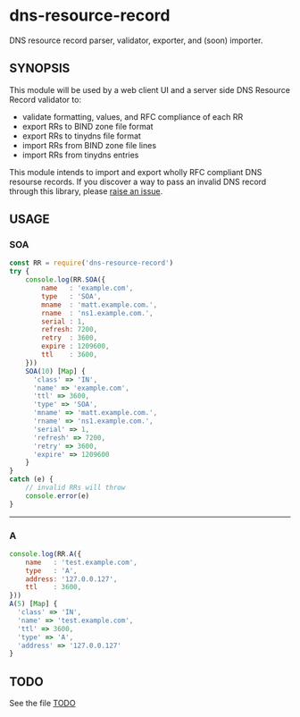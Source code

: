 # dns-resource-record

DNS resource record parser, validator, exporter, and (soon) importer.


## SYNOPSIS

This module will be used by a web client UI and a server side DNS Resource Record validator to:

- validate formatting, values, and RFC compliance of each RR
- export RRs to BIND zone file format
- export RRs to tinydns file format
- import RRs from BIND zone file lines
- import RRs from tinydns entries

This module intends to import and export wholly RFC compliant DNS resourse records. If you discover a way to pass an invalid DNS record through this library, please [raise an issue](https://github.com/msimerson/dns-resource-record/issues).


## USAGE

### SOA

```js
const RR = require('dns-resource-record')
try {
    console.log(RR.SOA({
        name   : 'example.com',
        type   : 'SOA',
        mname  : 'matt.example.com.',
        rname  : 'ns1.example.com.',
        serial : 1,
        refresh: 7200,
        retry  : 3600,
        expire : 1209600,
        ttl    : 3600,
    }))
    SOA(10) [Map] {
      'class' => 'IN',
      'name' => 'example.com',
      'ttl' => 3600,
      'type' => 'SOA',
      'mname' => 'matt.example.com.',
      'rname' => 'ns1.example.com.',
      'serial' => 1,
      'refresh' => 7200,
      'retry' => 3600,
      'expire' => 1209600
    }
}
catch (e) {
    // invalid RRs will throw
    console.error(e)
}
```

---

### A

```js
console.log(RR.A({
    name   : 'test.example.com',
    type   : 'A',
    address: '127.0.0.127',
    ttl    : 3600,
}))
A(5) [Map] {
  'class' => 'IN',
  'name' => 'test.example.com',
  'ttl' => 3600,
  'type' => 'A',
  'address' => '127.0.0.127'
}
```

## TODO

See the file [TODO](TODO.md)

